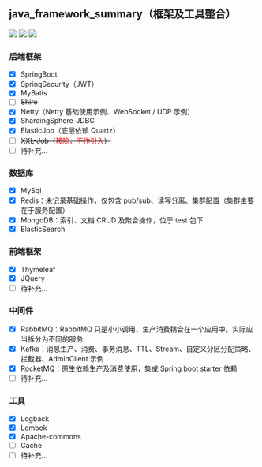 
## java_framework_summary（框架及工具整合）
[![](https://img.shields.io/badge/Language-Java-blue.svg)](https://github.com/1019509861/java_framework_summary)
[![](https://img.shields.io/badge/Framework-SpringBoot-brightgreen.svg)](https://github.com/1019509861/java_framework_summary)
[![](https://img.shields.io/badge/Database-MySql-blueviolet.svg)](https://github.com/1019509861/java_framework_summary)

### 后端框架
- [x] SpringBoot
- [x] SpringSecurity（JWT）
- [x] MyBatis
- [ ] ~~Shiro~~
- [x] Netty（Netty 基础使用示例、WebSocket / UDP 示例）
- [x] ShardingSphere-JDBC
- [x] ElasticJob（底层依赖 Quartz）
- [ ] ~~XXL-Job（<span style="color:red">移除，不作引入</span>）~~
- [ ] 待补充...

### 数据库
- [x] MySql
- [x] Redis：未记录基础操作，仅包含 pub/sub、读写分离、集群配置（集群主要在于服务配置）
- [x] MongoDB：索引、文档 CRUD 及聚合操作，位于 test 包下
- [x] ElasticSearch

### 前端框架
- [x] Thymeleaf
- [x] JQuery
- [ ] 待补充...

### 中间件
- [x] RabbitMQ：RabbitMQ 只是小小调用，生产消费耦合在一个应用中，实际应当拆分为不同的服务.
- [x] Kafka：消息生产、消费、事务消息、TTL、Stream、自定义分区分配策略、拦截器、AdminClient 示例
- [x] RocketMQ：原生依赖生产及消费使用，集成 Spring boot starter 依赖
- [ ] 待补充...

### 工具
- [x] Logback
- [x] Lombok
- [x] Apache-commons
- [ ] Cache
- [ ] 待补充...
